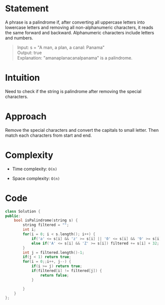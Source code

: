 # Statement

A phrase is a palindrome if, after converting all uppercase letters into lowercase letters and removing all non-alphanumeric characters, it reads the same forward and backward. Alphanumeric characters include letters and numbers.

> Input: s = "A man, a plan, a canal: Panama"\
> Output: true\
> Explanation: "amanaplanacanalpanama" is a palindrome.

# Intuition

Need to check if the string is palindrome after removing the special characters.

# Approach

Remove the special characters and convert the capitals to small letter. Then match each characters from start and end.

# Complexity

- Time complexity: `O(n)`

- Space complexity: `O(n)`

# Code

```c++
class Solution {
public:
    bool isPalindrome(string s) {
        string filtered = "";
        int i;
        for(i = 0; i < s.length(); i++) {
            if('a' <= s[i] && 'z' >= s[i] || '0' <= s[i] && '9' >= s[i]) filtered += s[i];
            else if('A' <= s[i] && 'Z' >= s[i]) filtered += s[i] + 32;
        }
        int j = filtered.length()-1;
        if(j < 1) return true;
        for(i = 0;;i++, j--) {
            if(i >= j) return true;
            if(filtered[i] != filtered[j]) {
                return false;
            }

        }
    }
};
```
